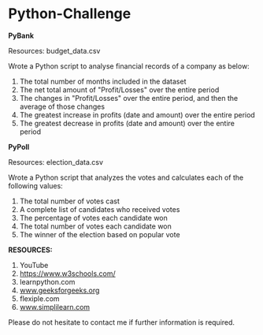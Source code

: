 # Python-Challenge 

**PyBank**

Resources: budget_data.csv

Wrote a Python script to analyse financial records of a company as below:
1. The total number of months included in the dataset
2. The net total amount of "Profit/Losses" over the entire period
3. The changes in "Profit/Losses" over the entire period, and then the average of those changes
4. The greatest increase in profits (date and amount) over the entire period
5. The greatest decrease in profits (date and amount) over the entire period

**PyPoll**

Resources: election_data.csv

Wrote a Python script that analyzes the votes and calculates each of the following values:
1. The total number of votes cast
2. A complete list of candidates who received votes
3. The percentage of votes each candidate won
4. The total number of votes each candidate won
5. The winner of the election based on popular vote

**RESOURCES:**

1. YouTube
2. https://www.w3schools.com/
3. learnpython.com
4. www.geeksforgeeks.org
5. flexiple.com
6. www.simplilearn.com 

Please do not hesitate to contact me if further information is required.
